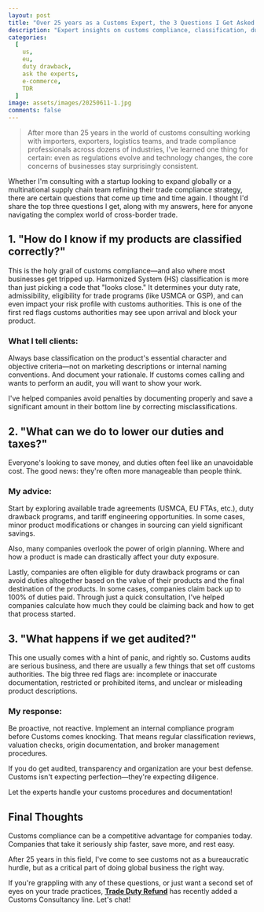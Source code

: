 ```yaml
---
layout: post
title: "Over 25 years as a Customs Expert, the 3 Questions I Get Asked Again and Again"
description: "Expert insights on customs compliance, classification, duty savings, and audit preparation for global trade."
categories:
  [
    us,
    eu,
    duty drawback,
    ask the experts,
    e-commerce,
    TDR
  ]
image: assets/images/20250611-1.jpg
comments: false
---
```


> After more than 25 years in the world of customs consulting working with importers, exporters, logistics teams, and trade compliance professionals across dozens of industries, I've learned one thing for certain: even as regulations evolve and technology changes, the core concerns of businesses stay surprisingly consistent.

Whether I'm consulting with a startup looking to expand globally or a multinational supply chain team refining their trade compliance strategy, there are certain questions that come up time and time again. I thought I'd share the top three questions I get, along with my answers, here for anyone navigating the complex world of cross-border trade.

## 1. "How do I know if my products are classified correctly?"

This is the holy grail of customs compliance—and also where most businesses get tripped up. Harmonized System (HS) classification is more than just picking a code that "looks close." It determines your duty rate, admissibility, eligibility for trade programs (like USMCA or GSP), and can even impact your risk profile with customs authorities. This is one of the first red flags customs authorities may see upon arrival and block your product.

### What I tell clients:

Always base classification on the product's essential character and objective criteria—not on marketing descriptions or internal naming conventions. And document your rationale. If customs comes calling and wants to perform an audit, you will want to show your work.

I've helped companies avoid penalties by documenting properly and save a significant amount in their bottom line by correcting misclassifications.

## 2. "What can we do to lower our duties and taxes?"

Everyone's looking to save money, and duties often feel like an unavoidable cost. The good news: they're often more manageable than people think.

### My advice:

Start by exploring available trade agreements (USMCA, EU FTAs, etc.), duty drawback programs, and tariff engineering opportunities. In some cases, minor product modifications or changes in sourcing can yield significant savings.

Also, many companies overlook the power of origin planning. Where and how a product is made can drastically affect your duty exposure.

Lastly, companies are often eligible for duty drawback programs or can avoid duties altogether based on the value of their products and the final destination of the products. In some cases, companies claim back up to 100% of duties paid. Through just a quick consultation, I've helped companies calculate how much they could be claiming back and how to get that process started.

## 3. "What happens if we get audited?"

This one usually comes with a hint of panic, and rightly so. Customs audits are serious business, and there are usually a few things that set off customs authorities. The big three red flags are: incomplete or inaccurate documentation, restricted or prohibited items, and unclear or misleading product descriptions.

### My response:

Be proactive, not reactive. Implement an internal compliance program before Customs comes knocking. That means regular classification reviews, valuation checks, origin documentation, and broker management procedures.

If you do get audited, transparency and organization are your best defense. Customs isn't expecting perfection—they're expecting diligence.

Let the experts handle your customs procedures and documentation!

## Final Thoughts

Customs compliance can be a competitive advantage for companies today. Companies that take it seriously ship faster, save more, and rest easy.

After 25 years in this field, I've come to see customs not as a bureaucratic hurdle, but as a critical part of doing global business the right way.

If you're grappling with any of these questions, or just want a second set of eyes on your trade practices, [**Trade Duty Refund**](https://tradedutyrefund.com?utm_source=Blog&utm_medium=Article&utm_campaign=20250611Article) has recently added a Customs Consultancy line. Let's chat!
